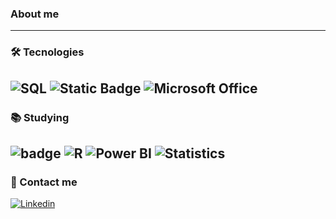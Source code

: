 ### About me

---
### 🛠 Tecnologies

![SQL](https://img.shields.io/badge/SQL-CC2927?style=for-the-badge&logo=sql&logoColor=white) ![Static Badge](https://img.shields.io/badge/SQlite-%23003B57?style=for-the-badge&logo=SQlite) ![Microsoft Office](https://img.shields.io/badge/Microsoft_Office-D83B01?style=for-the-badge&logo=microsoft-office&logoColor=white)
---

### 📚 Studying

![badge](https://img.shields.io/badge/Python-FFD43B?style=for-the-badge&logo=python&logoColor=blue) ![R](https://img.shields.io/badge/R-276DC3?style=for-the-badge&logo=r&logoColor=white)  ![Power BI](https://img.shields.io/badge/Power_BI-F2C811?style=for-the-badge&logo=power-bi&logoColor=black) ![Statistics](https://img.shields.io/badge/Statistics-4E73DF?style=for-the-badge&logo=statistics&logoColor=white)
---

### 💬 Contact me 

[![Linkedin](https://img.shields.io/badge/Linkedin-2986cc?style=for-the-badge&logo=linkedin&logoColor=white&cacheSeconds=https%3A%2F%2Flinkedin.com%2Fin%2Fbruno-paes-dev%2F
)](https://linkedin.com/in/bruno-paes-dev/)
